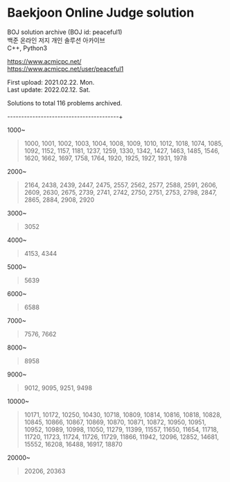 # Baekjoon Online Judge solution
BOJ solution archive (BOJ id: peaceful1)<br>
백준 온라인 저지 개인 솔루션 아카이브<br>
C++, Python3

https://www.acmicpc.net/<br>
https://www.acmicpc.net/user/peaceful1

First upload: 2021.02.22. Mon.<br>
Last update:  2022.02.12. Sat.

Solutions to total 116 problems archived.

----------------------------------------+

1000~<br>
> 1000, 1001, 1002, 1003, 1004, 1008, 1009, 1010, 1012, 1018,
1074, 1085, 1092, 1152, 1157, 1181, 1237, 1259, 1330, 1342, 1427,
1463, 1485, 1546, 1620, 1662, 1697, 1758, 1764, 1920, 1925, 1927,
1931, 1978

2000~<br>
> 2164, 2438, 2439, 2447, 2475, 2557, 2562, 2577, 2588, 2591,
2606, 2609, 2630, 2675, 2739, 2741, 2742, 2750, 2751, 2753,
2798, 2847, 2865, 2884, 2908, 2920

3000~<br>
> 3052

4000~<br>
> 4153, 4344

5000~<br>
> 5639

6000~<br>
> 6588

7000~<br>
> 7576, 7662

8000~<br>
> 8958

9000~<br>
> 9012, 9095, 9251, 9498

10000~<br>
> 10171, 10172, 10250, 10430, 10718, 10809, 10814, 10816,
10818, 10828, 10845, 10866, 10867, 10869, 10870, 10871,
10872, 10950, 10951, 10952, 10989, 10998, 11050, 11279,
11399, 11557, 11650, 11654, 11718, 11720, 11723, 11724,
11726, 11729, 11866, 11942, 12096, 12852, 14681, 15552,
16208, 16488, 16917, 18870

20000~<br>
> 20206, 20363
